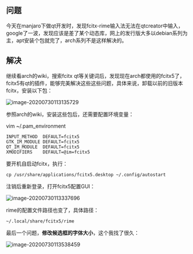 

## 问题

今天在manjaro下做qt开发时，发现fcitx-rime输入法无法在qtcreator中输入，google了一波，发现应该是差了某个动态库，网上的发行版大多以debian系列为主，apt安装个包就完了，arch系列不是这样解决的。

<!--more-->

## 解决

继续看arch的wiki，搜索fcitx qt等关键词后，发现现在arch都使用的fcitx5了，fcitx5有qt的插件，能够完美解决这些这些问题，具体来说，卸载以前的旧版本fcitx，安装以下包：

![image-20200730113135729](https://ravenxrz-blog.oss-cn-chengdu.aliyuncs.com/img/github_img/5f22402714195aa594ef0f0e.png)

参照arch的wiki，安装这些包后，还需要配置环境变量：

vim ~/.pam_environment 

```shell
INPUT_METHOD  DEFAULT=fcitx5
GTK_IM_MODULE DEFAULT=fcitx5
QT_IM_MODULE  DEFAULT=fcitx5
XMODIFIERS    DEFAULT=@im=fcitx5
```

要开机自启动fcitx，执行：

```shell
cp /usr/share/applications/fcitx5.desktop ~/.config/autostart
```

注销后重新登录，打开fcitx5配置GUI：

![image-20200730113337696](https://ravenxrz-blog.oss-cn-chengdu.aliyuncs.com/img/github_img/5f224cc914195aa594f584e9.png)

rime的配置文件路径也变了，具体路径：

```
~/.local/share/fcitx5/rime
```

最后一个问题，**修改候选框的字体大小**，这个我找了很久：

![image-20200730113538459](https://pic.downk.cc/item/5f22404814195aa594ef2114.png)